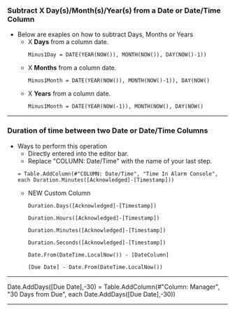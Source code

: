 ### Subtract X Day(s)/Month(s)/Year(s) from a Date or Date/Time Column
 - Below are exaples on how to subtract Days, Months or Years
    - X **Days** from a column date.
      ```
      Minus1Day = DATE(YEAR(NOW()), MONTH(NOW()), DAY(NOW()-1))
      ```
    - X **Months** from a column date.
      ```
      Minus1Month = DATE(YEAR(NOW()), MONTH(NOW()-1)), DAY(NOW()
      ```
    - X **Years** from a column date.
      ```
      Minus1Month = DATE(YEAR(NOW(-1)), MONTH(NOW(), DAY(NOW()
      ```

***

### Duration of time between two Date or Date/Time Columns
 - Ways to perform this operation
    - Directly entered into the editor bar.
     - Replace "COLUMN: Date/Time" with the name of your last step.
      ```
      = Table.AddColumn(#"COLUMN: Date/Time", "Time In Alarm Console", each Duration.Minutes([Acknowledged]-[Timestamp]))
      ```
    - NEW Custom Column
      ```
      Duration.Days([Acknowledged]-[Timestamp])
      ```
      ```
      Duration.Hours([Acknowledged]-[Timestamp])
      ```
      ```
      Duration.Minutes([Acknowledged]-[Timestamp])
      ```
      ```
      Duration.Seconds([Acknowledged]-[Timestamp])
      ```
      ```
      Date.From(DateTime.LocalNow()) - [DateColumn]
      ```
      ```
      [Due Date] - Date.From(DateTime.LocalNow())
      ```
***

Date.AddDays([Due Date],-30)
= Table.AddColumn(#"Column: Manager", "30 Days from Due", each Date.AddDays([Due Date],-30))
***
